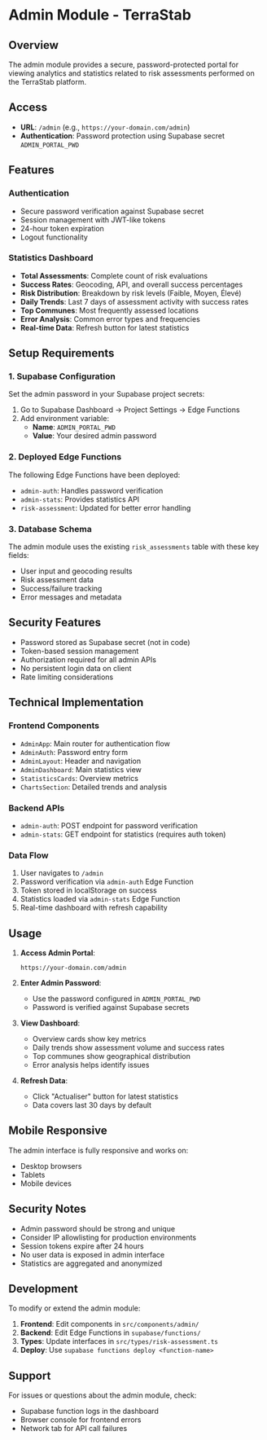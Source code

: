 # Admin Module - TerraStab

## Overview

The admin module provides a secure, password-protected portal for viewing analytics and statistics related to risk assessments performed on the TerraStab platform.

## Access

- **URL**: `/admin` (e.g., `https://your-domain.com/admin`)
- **Authentication**: Password protection using Supabase secret `ADMIN_PORTAL_PWD`

## Features

### Authentication
- Secure password verification against Supabase secret
- Session management with JWT-like tokens
- 24-hour token expiration
- Logout functionality

### Statistics Dashboard
- **Total Assessments**: Complete count of risk evaluations
- **Success Rates**: Geocoding, API, and overall success percentages
- **Risk Distribution**: Breakdown by risk levels (Faible, Moyen, Élevé)
- **Daily Trends**: Last 7 days of assessment activity with success rates
- **Top Communes**: Most frequently assessed locations
- **Error Analysis**: Common error types and frequencies
- **Real-time Data**: Refresh button for latest statistics

## Setup Requirements

### 1. Supabase Configuration

Set the admin password in your Supabase project secrets:

1. Go to Supabase Dashboard → Project Settings → Edge Functions
2. Add environment variable:
   - **Name**: `ADMIN_PORTAL_PWD`
   - **Value**: Your desired admin password

### 2. Deployed Edge Functions

The following Edge Functions have been deployed:
- `admin-auth`: Handles password verification
- `admin-stats`: Provides statistics API
- `risk-assessment`: Updated for better error handling

### 3. Database Schema

The admin module uses the existing `risk_assessments` table with these key fields:
- User input and geocoding results
- Risk assessment data
- Success/failure tracking
- Error messages and metadata

## Security Features

- Password stored as Supabase secret (not in code)
- Token-based session management
- Authorization required for all admin APIs
- No persistent login data on client
- Rate limiting considerations

## Technical Implementation

### Frontend Components
- `AdminApp`: Main router for authentication flow
- `AdminAuth`: Password entry form
- `AdminLayout`: Header and navigation
- `AdminDashboard`: Main statistics view
- `StatisticsCards`: Overview metrics
- `ChartsSection`: Detailed trends and analysis

### Backend APIs
- `admin-auth`: POST endpoint for password verification
- `admin-stats`: GET endpoint for statistics (requires auth token)

### Data Flow
1. User navigates to `/admin`
2. Password verification via `admin-auth` Edge Function
3. Token stored in localStorage on success
4. Statistics loaded via `admin-stats` Edge Function
5. Real-time dashboard with refresh capability

## Usage

1. **Access Admin Portal**:
   ```
   https://your-domain.com/admin
   ```

2. **Enter Admin Password**:
   - Use the password configured in `ADMIN_PORTAL_PWD`
   - Password is verified against Supabase secrets

3. **View Dashboard**:
   - Overview cards show key metrics
   - Daily trends show assessment volume and success rates
   - Top communes show geographical distribution
   - Error analysis helps identify issues

4. **Refresh Data**:
   - Click "Actualiser" button for latest statistics
   - Data covers last 30 days by default

## Mobile Responsive

The admin interface is fully responsive and works on:
- Desktop browsers
- Tablets
- Mobile devices

## Security Notes

- Admin password should be strong and unique
- Consider IP allowlisting for production environments
- Session tokens expire after 24 hours
- No user data is exposed in admin interface
- Statistics are aggregated and anonymized

## Development

To modify or extend the admin module:

1. **Frontend**: Edit components in `src/components/admin/`
2. **Backend**: Edit Edge Functions in `supabase/functions/`
3. **Types**: Update interfaces in `src/types/risk-assessment.ts`
4. **Deploy**: Use `supabase functions deploy <function-name>`

## Support

For issues or questions about the admin module, check:
- Supabase function logs in the dashboard
- Browser console for frontend errors
- Network tab for API call failures